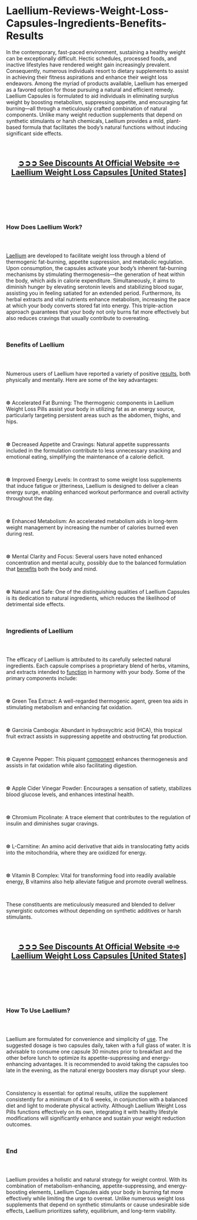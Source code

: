 # Laellium-Reviews-Weight-Loss-Capsules-Ingredients-Benefits-Results

<p>In the contemporary, fast-paced environment, sustaining a healthy weight can be exceptionally difficult. Hectic schedules, processed foods, and inactive lifestyles have rendered weight gain increasingly prevalent. Consequently, numerous individuals resort to dietary supplements to assist in achieving their fitness aspirations and enhance their weight loss endeavors. Among the myriad of products available, Laellium has emerged as a favored option for those pursuing a natural and efficient remedy. Laellium Capsules is formulated to aid individuals in eliminating surplus weight by boosting metabolism, suppressing appetite, and encouraging fat burning&mdash;all through a meticulously crafted combination of natural components. Unlike many weight reduction supplements that depend on synthetic stimulants or harsh chemicals, Laellium provides a mild, plant-based formula that facilitates the body&rsquo;s natural functions without inducing significant side effects.</p>
<p>&nbsp;</p>
<h2 align="CENTER"><strong><a href="https://laellium.net/go/checkout/">➲➲➲&nbsp;See Discounts At Official Website ➾➾ Laellium Weight Loss Capsules [United States]</a></strong></h2>
<h2>&nbsp;</h2>
<p><a href="https://laellium.net/go/checkout/"><img src="https://storage.penzu.com/g/iqnLLUDX5ASd3nLU" alt="" /></a></p>
<p>&nbsp;</p>
<h3><strong>How Does Laellium Work?</strong></h3>
<h3>&nbsp;</h3>
<p><a href="https://laellium.net/">Laellium</a>&nbsp;are developed to facilitate weight loss through a blend of thermogenic fat-burning, appetite suppression, and metabolic regulation. Upon consumption, the capsules activate your body&rsquo;s inherent fat-burning mechanisms by stimulating thermogenesis&mdash;the generation of heat within the body, which aids in calorie expenditure. Simultaneously, it aims to diminish hunger by elevating serotonin levels and stabilizing blood sugar, assisting you in feeling satiated for an extended period. Furthermore, its herbal extracts and vital nutrients enhance metabolism, increasing the pace at which your body converts stored fat into energy. This triple-action approach guarantees that your body not only burns fat more effectively but also reduces cravings that usually contribute to overeating.</p>
<p>&nbsp;</p>
<h3><strong>Benefits of Laellium</strong></h3>
<h3>&nbsp;</h3>
<p>Numerous users of Laellium have reported a variety of positive&nbsp;<a href="https://nslim.co.uk/">results</a>, both physically and mentally. Here are some of the key advantages:</p>
<p>&nbsp;</p>
<p>❆ Accelerated Fat Burning: The thermogenic components in Laellium Weight Loss Pills assist your body in utilizing fat as an energy source, particularly targeting persistent areas such as the abdomen, thighs, and hips.</p>
<p>&nbsp;</p>
<p>❆ Decreased Appetite and Cravings: Natural appetite suppressants included in the formulation contribute to less unnecessary snacking and emotional eating, simplifying the maintenance of a calorie deficit.</p>
<p>&nbsp;</p>
<p>❆ Improved Energy Levels: In contrast to some weight loss supplements that induce fatigue or jitteriness, Laellium is designed to deliver a clean energy surge, enabling enhanced workout performance and overall activity throughout the day.</p>
<p>&nbsp;</p>
<p>❆ Enhanced Metabolism: An accelerated metabolism aids in long-term weight management by increasing the number of calories burned even during rest.</p>
<p>&nbsp;</p>
<p>❆ Mental Clarity and Focus: Several users have noted enhanced concentration and mental acuity, possibly due to the balanced formulation that&nbsp;<a href="https://gliconixdrop.com/">benefits</a>&nbsp;both the body and mind.</p>
<p>&nbsp;</p>
<p>❆ Natural and Safe: One of the distinguishing qualities of Laellium Capsules is its dedication to natural ingredients, which reduces the likelihood of detrimental side effects.</p>
<p>&nbsp;</p>
<h3><strong>Ingredients of Laellium</strong></h3>
<h3>&nbsp;</h3>
<p>The efficacy of Laellium is attributed to its carefully selected natural ingredients. Each capsule comprises a proprietary blend of herbs, vitamins, and extracts intended to&nbsp;<a href="https://thelavaslim.com/">function</a>&nbsp;in harmony with your body. Some of the primary components include:</p>
<p>&nbsp;</p>
<p>❆ Green Tea Extract: A well-regarded thermogenic agent, green tea aids in stimulating metabolism and enhancing fat oxidation.</p>
<p>&nbsp;</p>
<p>❆ Garcinia Cambogia: Abundant in hydroxycitric acid (HCA), this tropical fruit extract assists in suppressing appetite and obstructing fat production.</p>
<p>&nbsp;</p>
<p>❆ Cayenne Pepper: This piquant&nbsp;<a href="https://nutrizenketo.com/">component</a>&nbsp;enhances thermogenesis and assists in fat oxidation while also facilitating digestion.</p>
<p>&nbsp;</p>
<p>❆ Apple Cider Vinegar Powder: Encourages a sensation of satiety, stabilizes blood glucose levels, and enhances intestinal health.</p>
<p>&nbsp;</p>
<p>❆ Chromium Picolinate: A trace element that contributes to the regulation of insulin and diminishes sugar cravings.</p>
<p>&nbsp;</p>
<p>❆ L-Carnitine: An amino acid derivative that aids in translocating fatty acids into the mitochondria, where they are oxidized for energy.</p>
<p>&nbsp;</p>
<p>❆ Vitamin B Complex: Vital for transforming food into readily available energy, B vitamins also help alleviate fatigue and promote overall wellness.</p>
<p>&nbsp;</p>
<p>These constituents are meticulously measured and blended to deliver synergistic outcomes without depending on synthetic additives or harsh stimulants.</p>
<p>&nbsp;</p>
<h2 align="CENTER"><strong><a href="https://laellium.net/go/checkout/">➲➲➲&nbsp;See Discounts At Official Website ➾➾ Laellium Weight Loss Capsules [United States]</a></strong></h2>
<h2>&nbsp;</h2>
<p><a href="https://laellium.net/go/checkout/"><img src="https://storage.penzu.com/g/qJTS3cntetdLn6FU" alt="" /></a></p>
<p>&nbsp;</p>
<h3><strong>How To Use Laellium?</strong></h3>
<h3>&nbsp;</h3>
<p>Laellium are formulated for convenience and simplicity of&nbsp;<a href="https://nslimdiet.de/">use</a>. The suggested dosage is two capsules daily, taken with a full glass of water. It is advisable to consume one capsule 30 minutes prior to breakfast and the other before lunch to optimize its appetite-suppressing and energy-enhancing advantages. It is recommended to avoid taking the capsules too late in the evening, as the natural energy boosters may disrupt your sleep.</p>
<p>&nbsp;</p>
<p>Consistency is essential: for optimal results, utilize the supplement consistently for a minimum of 4 to 6 weeks, in conjunction with a balanced diet and light to moderate physical activity. Although Laellium Weight Loss Pills functions effectively on its own, integrating it with healthy lifestyle modifications will significantly enhance and sustain your weight reduction outcomes.</p>
<p>&nbsp;</p>
<h3><strong>End</strong></h3>
<h3>&nbsp;</h3>
<p>Laellium provides a holistic and natural strategy for weight control. With its combination of metabolism-enhancing, appetite-suppressing, and energy-boosting elements, Laellium Capsules aids your body in burning fat more effectively while limiting the urge to overeat. Unlike numerous weight loss supplements that depend on synthetic stimulants or cause undesirable side effects, Laellium prioritizes safety, equilibrium, and long-term viability.</p>
